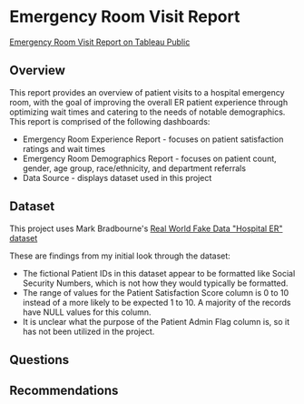 # Emergency Room Visit Report

[Emergency Room Visit Report on Tableau Public](https://public.tableau.com/app/profile/justinluzong/viz/EmergencyRoomVisitReport_17443380889530/ERExperience)

## Overview
This report provides an overview of patient visits to a hospital emergency room, with the goal of improving the overall ER patient experience through optimizing wait times and catering to the needs of notable demographics.  
This report is comprised of the following dashboards:
- Emergency Room Experience Report - focuses on patient satisfaction ratings and wait times
- Emergency Room Demographics Report - focuses on patient count, gender, age group, race/ethnicity, and department referrals
- Data Source - displays dataset used in this project

## Dataset
This project uses Mark Bradbourne's [Real World Fake Data "Hospital ER" dataset](https://data.world/markbradbourne/rwfd-real-world-fake-data/workspace/file?filename=Hospital+ER.csv)

These are findings from my initial look through the dataset:
- The fictional Patient IDs in this dataset appear to be formatted like Social Security Numbers, which is not how they would typically be formatted.
- The range of values for the Patient Satisfaction Score column is 0 to 10 instead of a more likely to be expected 1 to 10. A majority of the records have NULL values for this column. 
- It is unclear what the purpose of the Patient Admin Flag column is, so it has not been utilized in the project.

## Questions

## Recommendations
